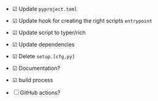 - ☑ Update `pyproject.toml`
- ☑ Update hook for creating the right scripts `entrypoint`
- ☑ Update script to typer/rich
- ☑ Update dependencies
- ☑ Delete `setup.[cfg,py]`
- ☑ Documentation?
- ☑ build process

- ☐ GitHub actions?
